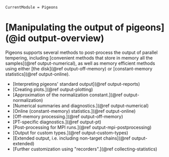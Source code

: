 ```@meta
CurrentModule = Pigeons
```

# [Manipulating the output of pigeons](@id output-overview)

Pigeons supports several methods to post-process the output
of parallel tempering, including [convenient methods that 
store in memory all the samples](@ref output-numerical), 
as well as memory efficient 
methods using either [the disk](@ref output-off-memory) or 
[constant-memory statistics](@ref output-online). 

- [Interpreting pigeons' standard output](@ref output-reports)
- [Creating plots.](@ref output-plotting)
- [Approximation of the normalization constant.](@ref output-normalization)
- [Numerical summaries and diagnostics.](@ref output-numerical)
- [Online (constant-memory) statistics.](@ref output-online)
- [Off-memory processing.](@ref output-off-memory)
- [PT-specific diagnostics.](@ref output-pt)
- [Post-processing for MPI runs.](@ref output-mpi-postprocessing)
- [Output for custom types.](@ref output-custom-types)
- [Extended output, i.e. including non-target chains](@ref output-extended)
- [Further customization using "recorders".](@ref collecting-statistics)